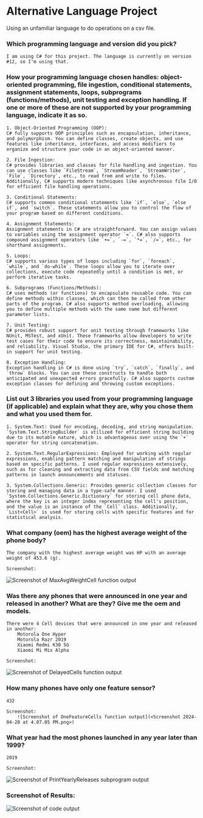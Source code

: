 # Alternative Language Project
Using an unfamiliar language to do operations on a csv file.
### Which programming language and version did you pick?
    I am using C# for this project. The language is currently on version #12, so I'm using that.

### How your programming language chosen handles: object-oriented programming, file ingestion, conditional statements, assignment statements, loops, subprograms (functions/methods), unit testing and exception handling. If one or more of these are not supported by your programming language, indicate it as so. 


    1. Object-Oriented Programming (OOP):
    C# fully supports OOP principles such as encapsulation, inheritance, and polymorphism. You can define classes, create objects, and use features like inheritance, interfaces, and access modifiers to organize and structure your code in an object-oriented manner.

    2. File Ingestion:
    C# provides libraries and classes for file handling and ingestion. You can use classes like `FileStream`, `StreamReader`, `StreamWriter`, `File`, `Directory`, etc., to read from and write to files. Additionally, C# supports modern techniques like asynchronous file I/O for efficient file handling operations.

    3. Conditional Statements:
    C# supports common conditional statements like `if`, `else`, `else if`, and `switch`. These statements allow you to control the flow of your program based on different conditions.

    4. Assignment Statements:
    Assignment statements in C# are straightforward. You can assign values to variables using the assignment operator `=`. C# also supports compound assignment operators like `+=`, `-=`, `*=`, `/=`, etc., for shorthand assignments.

    5. Loops:
    C# supports various types of loops including `for`, `foreach`, `while`, and `do-while`. These loops allow you to iterate over collections, execute code repeatedly until a condition is met, or perform iterative tasks.

    6. Subprograms (Functions/Methods):
    C# uses methods (or functions) to encapsulate reusable code. You can define methods within classes, which can then be called from other parts of the program. C# also supports method overloading, allowing you to define multiple methods with the same name but different parameter lists.

    7. Unit Testing:
    C# provides robust support for unit testing through frameworks like NUnit, MSTest, and xUnit. These frameworks allow developers to write test cases for their code to ensure its correctness, maintainability, and reliability. Visual Studio, the primary IDE for C#, offers built-in support for unit testing.

    8. Exception Handling:
    Exception handling in C# is done using `try`, `catch`, `finally`, and `throw` blocks. You can use these constructs to handle both anticipated and unexpected errors gracefully. C# also supports custom exception classes for defining and throwing custom exceptions.


### List out 3 libraries you used from your programming language (if applicable) and explain what they are, why you chose them and what you used them for.

    1. System.Text: Used for encoding, decoding, and string manipulation. `System.Text.StringBuilder` is utilized for efficient string building due to its mutable nature, which is advantageous over using the `+` operator for string concatenation.

    2. System.Text.RegularExpressions: Employed for working with regular expressions, enabling pattern matching and manipulation of strings based on specific patterns. I used regular expressions extensively, such as for cleaning and extracting data from CSV fields and matching patterns in launch announcements and statuses.

    3. System.Collections.Generic: Provides generic collection classes for storing and managing data in a type-safe manner. I used `System.Collections.Generic.Dictionary` for storing cell phone data, where the key is an integer index representing the cell's position, and the value is an instance of the `Cell` class. Additionally, `List<Cell>` is used for storing cells with specific features and for statistical analysis.


### What company (oem) has the highest average weight of the phone body?
    The company with the highest average weight was HP with an average weight of 453.6 (g).

    Screenshot:
![Screenshot of MaxAvgWeightCell function output](<Screenshot 2024-04-20 at 3.50.26 PM.png>)


### Was there any phones that were announced in one year and released in another? What are they? Give me the oem and models.
    There were 4 Cell devices that were announced in one year and released in another:
        Motorola One Hyper
        Motorola Razr 2019
        Xiaomi Redmi K30 5G
        Xiaomi Mi Mix Alpha

    Screenshot:
![Screenshot of DelayedCells function output](<Screenshot 2024-04-20 at 3.49.38 PM.png>)


### How many phones have only one feature sensor?
    432

    Screenshot: 
        ![Screenshot of OneFeatureCells function output](<Screenshot 2024-04-20 at 4.07.05 PM.png>)


### What year had the most phones launched in any year later than 1999? 
    2019

    Screenshot:
![Screenshot of PrintYearlyReleases subprogram output](<Screenshot 2024-04-20 at 3.50.53 PM.png>)

### Screenshot of Results: 
![Screenshot of code output](<Screenshot 2024-04-20 at 3.30.05 PM.png>)